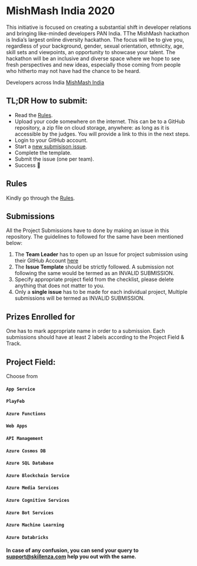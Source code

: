 # MishMash India 2020

This initiative is focused on creating a substantial shift in developer relations and bringing like-minded developers PAN India. TThe MishMash hackathon is India’s largest online diversity hackathon. The focus will be to give you, regardless of your background, gender, sexual orientation, ethnicity, age, skill sets and viewpoints, an opportunity to showcase your talent. The hackathon will be an inclusive and diverse space where we hope to see fresh perspectives and new ideas, especially those coming from people who hitherto may not have had the chance to be heard. 

Developers across India [MishMash India](https://skillenza.com/communities/mishmash)


## TL;DR How to submit:
- Read the [Rules](rules.md).
- Upload your code somewhere on the internet. This can be to a GitHub repository, a zip file on cloud storage, anywhere: as long as it is accessible by the judges. You will provide a link to this in the next steps.
- Login to your GitHub account. 
- Start a [new submisison issue](https://github.com/skillenza-com/MishMash-India-2020/issues).
- Complete the template. 
- Submit the issue (one per team). 
- Success 🎉

## Rules
Kindly go through the [Rules](rules.md).

## Submissions
All the Project Submissions have to done by making an issue in this repository. The guidelines to followed for the same have been mentioned below:
1. The **Team Leader** has to open up an Issue for project submission using their GitHub Account [here](https://github.com/skillenza-com/Skillenza-Hackathons/issues/new/choose)
2. The **Issue Template** should be strictly followed. A submission not following the same would be termed as an INVALID SUBMISSION.
3. Specify appropriate project field from the checklist, please delete anything that does not matter to you.
4. Only a **single issue** has to be made for each individual project, Multiple submissions will be termed as INVALID SUBMISSION.

## Prizes Enrolled for
One has to mark appropriate name in order to a submission. Each submissions should have at least 2 labels according to the Project Field & Track.

## Project Field:
Choose from
#### `App Service`
#### `PlayFeb`
#### `Azure Functions`
#### `Web Apps`
#### `API Management`
#### `Azure Cosmos DB`
#### `Azure SQL Database`
#### `Azure Blockchain Service`
#### `Azure Media Services`
#### `Azure Cognitive Services`
#### `Azure Bot Services`
#### `Azure Machine Learning`
#### `Azure Databricks`

#### In case of any confusion, you can send your query to support@skillenza.com help you out with the same.

